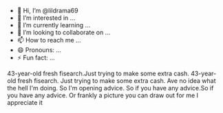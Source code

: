 - 👋 Hi, I’m @lildrama69
- 👀 I’m interested in ...
- 🌱 I’m currently learning ...
- 💞️ I’m looking to collaborate on ...
- 📫 How to reach me ...
- 😄 Pronouns: ...
- ⚡ Fun fact: ...

<!---
lildrama69/lildrama69 is a ✨ special ✨ repository because its `README.md` (this file) appears on your GitHub profile.
You can click the Preview link to take a look at your changes.
--->
43-year-old fresh fisearch.Just trying to make some extra cash. 43-year-old fresh fisearch. Just trying to make some extra cash.
 Ave no idea what the hell I'm doing. So I'm opening advice. So if you have any advice.So if you have any advice.
Or frankly a picture you can draw out for me I appreciate it
